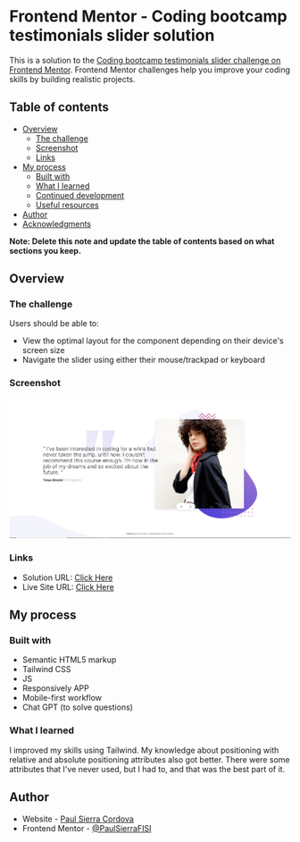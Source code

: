 # Frontend Mentor - Coding bootcamp testimonials slider solution

This is a solution to the [Coding bootcamp testimonials slider challenge on Frontend Mentor](https://www.frontendmentor.io/challenges/coding-bootcamp-testimonials-slider-4FNyLA8JL). Frontend Mentor challenges help you improve your coding skills by building realistic projects. 

## Table of contents

- [Overview](#overview)
  - [The challenge](#the-challenge)
  - [Screenshot](#screenshot)
  - [Links](#links)
- [My process](#my-process)
  - [Built with](#built-with)
  - [What I learned](#what-i-learned)
  - [Continued development](#continued-development)
  - [Useful resources](#useful-resources)
- [Author](#author)
- [Acknowledgments](#acknowledgments)

**Note: Delete this note and update the table of contents based on what sections you keep.**

## Overview

### The challenge

Users should be able to:

- View the optimal layout for the component depending on their device's screen size
- Navigate the slider using either their mouse/trackpad or keyboard

### Screenshot

![](./images/screenshot.jpg)

### Links

- Solution URL: [Click Here](https://www.frontendmentor.io/solutions/responsive-testimonial-slide-with-tailwind-css-and-js-w4KpxGl5F2)
- Live Site URL: [Click Here](https://paulsierracordova-testimonialslide.netlify.app/)

## My process

### Built with

- Semantic HTML5 markup
- Tailwind CSS
- JS
- Responsively APP
- Mobile-first workflow
- Chat GPT (to solve questions)

### What I learned

I improved my skills using Tailwind. My knowledge about positioning with relative and absolute positioning attributes also got better. There were some attributes that I've never used, but I had to, and that was the best part of it.

## Author

- Website - [Paul Sierra Cordova](https://www.your-site.com)
- Frontend Mentor - [@PaulSierraFISI](https://www.frontendmentor.io/profile/yourusername)


